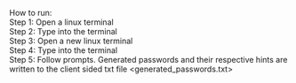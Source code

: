 How to run:  
Step 1: Open a linux terminal  
Step 2: Type <java MathServer> into the terminal  
Step 3: Open a new linux terminal  
Step 4: Type <java MathClient> into the terminal  
Step 5: Follow prompts. Generated passwords and their respective hints are written to the client sided txt file <generated_passwords.txt>  
